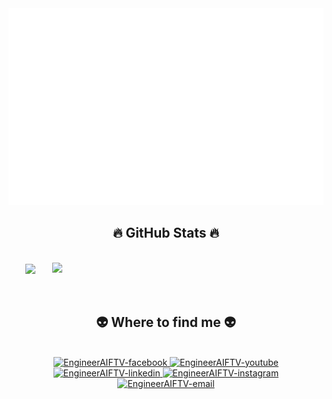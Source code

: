 <!-- Trungquandev -->
<a href="#" target="_blank">
  <img src="svg/devFTV.svg" width="1200" alt="trungquandev-official" />
</a>
<br>
<h2 align="center">🔥 GitHub Stats 🔥</h2>
<!-- https://github.com/anuraghazra/github-readme-stats -->
<br>
<div align=center>
  <a href="#" title="EngineerAIFTV">
    <img width="315" align="center" src="https://github-readme-stats.vercel.app/api/top-langs/?username=EngineerAIFTV&hide=c%23,powershell,Mathematica,Ruby,Objective-C,Objective-C%2b%2b,Cuda&title_color=61dafb&text_color=ffffff&icon_color=61dafb&bg_color=20232a&langs_count=8&layout=compact&border_color=61dafb&hide_border=true" />
  </a>
  <a href="#" title="EngineerAIFTV">
    <img align="right" width="434" src="https://github-readme-stats.vercel.app/api?username=EngineerAIFTV&show_icons=true&theme=react&border_color=61dafb&hide_border=true&rank_icon=github&include_all_commits=true" />
  </a>
</div>
<br>
<br>
<h2 align="center">👽 Where to find me 👽</h2>
<br>
<!-- https://icons8.com -->
<div align="center">
  <a href="#" target="blank">
    <img src="https://img.icons8.com/bubbles/100/000000/facebook-new.png" alt="EngineerAIFTV-facebook" />
  </a>
  <a href="#" target="blank">
    <img src="https://img.icons8.com/bubbles/100/000000/youtube-squared.png" alt="EngineerAIFTV-youtube" />
  </a>
  <a href="#" target="blank">
    <img src="https://img.icons8.com/bubbles/100/000000/linkedin.png" alt="EngineerAIFTV-linkedin" />
  </a>
  <a href="#" target="blank">
    <img src="https://img.icons8.com/bubbles/100/000000/instagram.png" alt="EngineerAIFTV-instagram" />
  </a>
  <a href="#" target="top">
    <img src="https://img.icons8.com/bubbles/100/000000/apple-mail.png" alt="EngineerAIFTV-email" />
  </a>
</div>